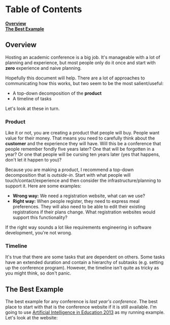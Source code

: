 Table of Contents
========================

**[Overview](#overview)**  
**[The Best Example](#the-best-example)**  


## Overview

Hosting an academic conference is a big job. It's manageable with a lot of planning and experience, but most people only do it once and start with **zero** experience and naive planning.

Hopefully this document will help. There are a lot of approaches to communicating how this works, but two seem to be the most salient/useful:

* A top-down decomposition of the **product**
* A timeline of tasks

Let's look at these in turn.

### Product

Like it or not, you are creating a product that people will buy. People want value for their money. That means you need to carefully think about the **customer** and the experience they will have. Will this be a conference that people remember fondly five years later? One that will be forgotten in a year? Or one that people will be cursing ten years later (yes that happens, don't let it happen to you)?

Because you are making a product, I recommend a top-down decomposition that is *outside-in*. Start with what people will touch/contact/experience and then consider the infrastructure/planning to support it. Here are some examples:

- **Wrong way:** We need a registration website, what can we use?
- **Right way:** When people register, they need to express meal preferences. They will also need to be able to edit their existing registrations if their plans change. What registration websites would support this functionality?

If the right way sounds a lot like requirements engineering in software development, you're not wrong.

### Timeline

It's true that there are some tasks that are dependent on others. Some tasks have an extended duration and contain a hierarchy of subtasks (e.g. setting up the conference program). However, the timeline isn't quite as tricky as you might think, so don't panic.


## The Best Example

The best example for any conference is *last year's conference*. The best place to start with that is the conference website if it is still available. I'm going to use [Artificial Intelligence in Education 2013](http://aied2013.memphis.edu/) as my running example. Let's look at the website:

